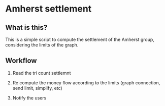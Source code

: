 # Amherst settlement
## What is this?
This is a simple script to compute the settlement of the Amherst group, considering the limits of the graph.

## Workflow
1. Read the tri count settlemnt

2. Re compute the money flow according to the limits (graph connection, send limit, simplify, etc)

3. Notify the users